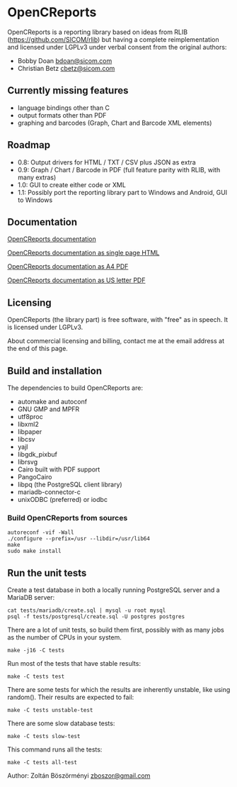 # OpenCReports

OpenCReports is a reporting library based on ideas from RLIB
(https://github.com/SICOM/rlib) but having a complete
reimplementation and licensed under LGPLv3 under verbal
consent from the original authors:

* Bobby Doan <bdoan@sicom.com>
* Christian Betz <cbetz@sicom.com>

## Currently missing features

* language bindings other than C
* output formats other than PDF
* graphing and barcodes (Graph, Chart and Barcode XML elements)

## Roadmap

* 0.8: Output drivers for HTML / TXT / CSV plus JSON as extra
* 0.9: Graph / Chart / Barcode in PDF (full feature parity with RLIB, with many extras)
* 1.0: GUI to create either code or XML
* 1.1: Possibly port the reporting library part to Windows and Android, GUI to Windows

## Documentation

[OpenCReports documentation](https://zboszor.github.io/OpenCReports-docs/index.html)

[OpenCReports documentation as single page HTML](https://zboszor.github.io/OpenCReports-docs/OpenCReports.html)

[OpenCReports documentation as A4 PDF](https://zboszor.github.io/OpenCReports-A4.pdf)

[OpenCReports documentation as US letter PDF](https://zboszor.github.io/OpenCReports-US.pdf)

## Licensing

OpenCReports (the library part) is free software, with "free" as in speech.
It is licensed under LGPLv3.

About commercial licensing and billing, contact me at the email address at the end of this page.

## Build and installation

The dependencies to build OpenCReports are:

* automake and autoconf
* GNU GMP and MPFR
* utf8proc
* libxml2
* libpaper
* libcsv
* yajl
* libgdk_pixbuf
* librsvg
* Cairo built with PDF support
* PangoCairo
* libpq (the PostgreSQL client library)
* mariadb-connector-c
* unixODBC (preferred) or iodbc

### Build OpenCReports from sources

```
autoreconf -vif -Wall
./configure --prefix=/usr --libdir=/usr/lib64
make
sudo make install
```

## Run the unit tests

Create a test database in both a locally running PostgreSQL server and
a MariaDB server:

```
cat tests/mariadb/create.sql | mysql -u root mysql
psql -f tests/postgresql/create.sql -U postgres postgres
```

There are a lot of unit tests, so build them first, possibly with
as many jobs as the number of CPUs in your system.

```
make -j16 -C tests
```

Run most of the tests that have stable results:

```
make -C tests test
```

There are some tests for which the results are inherently unstable,
like using random(). Their results are expected to fail:

```
make -C tests unstable-test
```

There are some slow database tests:

```
make -C tests slow-test
```

This command runs all the tests:

```
make -C tests all-test
```

Author: Zoltán Böszörményi <zboszor@gmail.com>
